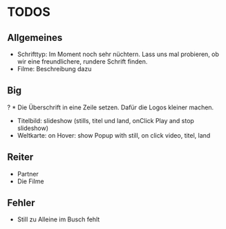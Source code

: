 # TODOS

## Allgemeines

* Schrifttyp: Im Moment noch sehr nüchtern. Lass uns mal probieren, ob wir eine freundlichere, rundere Schrift finden.
* Filme: Beschreibung dazu

## Big

? * Die Überschrift in eine Zeile setzen. Dafür die Logos kleiner machen.
* Titelbild: slideshow (stills, titel und land, onClick Play and stop slideshow)
* Weltkarte: on Hover: show Popup with still, on click video, titel, land

## Reiter

* Partner
* Die Filme

## Fehler

* Still zu Alleine im Busch fehlt